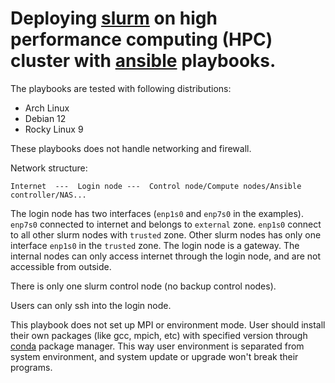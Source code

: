 
# Deploying [slurm](https://slurm.schedmd.com/documentation.html)  on high performance computing (HPC) cluster with [ansible](https://www.ansible.com/) playbooks.

The playbooks are tested with following distributions:

- Arch Linux
- Debian 12
- Rocky Linux 9


These playbooks does not handle networking and firewall.

Network structure:

    Internet  ---  Login node ---  Control node/Compute nodes/Ansible controller/NAS...

The login node has two interfaces (`enp1s0` and `enp7s0` in the examples).
`enp7s0` connected to internet and belongs to `external` zone.
`enp1s0` connect to all other slurm nodes with `trusted` zone.
Other slurm nodes has only one interface `enp1s0` in the `trusted` zone.
The login node is a gateway.
The internal nodes can only access internet through the login node, and are not accessible from outside.

There is only one slurm control node (no backup control nodes).

Users can only ssh into the login node.


This playbook does not set up MPI or environment mode.
User should install their own packages (like gcc, mpich, etc) with specified version through [conda](https://docs.conda.io/en/latest/) package manager.
This way user environment is separated from system environment, and system update or upgrade won't break their programs.
